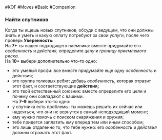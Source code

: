 #KOF #Moves #Basic #Companion

### Найти спутников  
Когда ты ищешь новых спутников, обсуди с ведущим,  что они должны знать и уметь и какую оплату потребуют за свои услуги, после чего проверь **Уверенность:**  
На **7+** ты нашел подходящего наемника: вместе придумайте его *особенность* и *действия,* определите  *цену* и *границу приемлемого риска.*  
На **10+** выбери дополнительно что-то одно:  
-  это умелый профи: все вместе придумайте еще  одну *особенность* и действия;  
-  это группа толковых ребят: добавь *особенность,*  которая отразит этот факт, и соответствующие  **действия;**  
-  это твой естественный союзник: вместе определите его цели и почему они совпадают с вашими.  
На **7–9** выбери что‑то одно:  
-  у спутника есть проблемы: ты можешь решить  их сейчас или надеяться, что они не вернутся в  самый неподходящий момент;  
-  ему нужно помочь с поиском снаряжения и оружия;  
-  тебе придется заплатить ему вперед тем или  иным способом;  
-  это лишь отдаленно то, что тебе нужно: его *особенность* и *действия* должны отражать этот факт.  